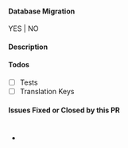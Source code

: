 #### Database Migration
YES | NO

#### Description


#### Todos
- [ ] Tests
- [ ] Translation Keys

#### Issues Fixed or Closed by this PR

* #
